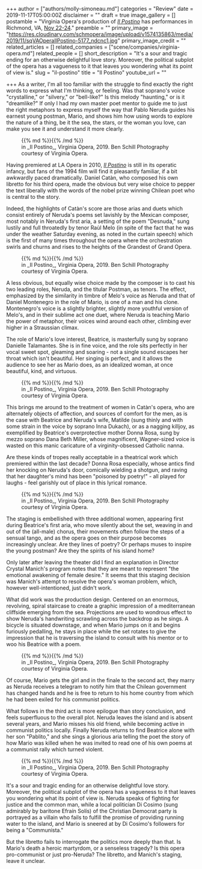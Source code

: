 +++
author = ["authors/molly-simoneau.md"]
categories = "Review"
date = 2019-11-17T05:00:00Z
disclaimer = ""
draft = true
image_gallery = []
postamble = "Virginia Opera's production of [_Il Postino_](https://vaopera.org/experience/il-postino/) has performances in Richmond, VA, [Nov 22-24](https://www.etix.com/ticket/v/8084/virginia-opera-dominion-energy-center-carpenter-theatre?performance_id=3281149&country=US&language=en)."
preamble = ""
primary_image = "https://res.cloudinary.com/schmopera/image/upload/v1574135863/media/2019/11/sqVAOperaIlPostino-5177_ndcnc1.jpg"
primary_image_credit = ""
related_articles = []
related_companies = ["scene/companies/virginia-opera.md"]
related_people = []
short_description = "It's a sour and tragic ending for an otherwise delightful love story. Moreover, the political subplot of the opera has a vagueness to it that leaves you wondering what its point of view is."
slug = "il-postino"
title = "Il Postino"
youtube_url = ""

+++
As a writer, I'm all too familiar with the struggle to find exactly the right words to express what I'm thinking, or feeling. Was that soprano's voice "crystalline," or "silvery," or "bell-like?" Is this melody "haunting," or is it "dreamlike?" If only I had my own master poet mentor to guide me to just the right metaphors to express myself the way that Pablo Neruda guides his earnest young postman, Mario, and shows him how using words to explore the nature of a thing, be it the sea, the stars, or the woman you love, can make you see it and understand it more clearly.

<figure data-type="image">{{% md %}}{{% /md %}}

<figcaption> in _Il Postino_, Virginia Opera, 2019. Ben Schill Photography courtesy of Virginia Opera.</figcaption>  
</figure>

Having premiered at LA Opera in 2010, [_Il Postino_](https://vaopera.org/experience/il-postino/) is still in its operatic infancy, but fans of the 1994 film will find it pleasantly familiar, if a bit awkwardly paced dramatically. Daniel Catàn, who composed his own libretto for his third opera, made the obvious but very wise choice to pepper the text liberally with the words of the nobel prize winning Chilean poet who is central to the story. 

Indeed, the highlights of Catàn's score are those arias and duets which consist entirely of Neruda's poems set lavishly by the Mexican composer, most notably in Neruda's first aria, a setting of the poem "Desnuda," sung lustily and full throatedly by tenor Raùl Melo (in spite of the fact that he was under the weather Saturday evening, as noted in the curtain speech) which is the first of many times throughout the opera where the orchestration swirls and churns and rises to the heights of the Grandest of Grand Opera.

<figure data-type="image">{{% md %}}{{% /md %}}

<figcaption> in _Il Postino_, Virginia Opera, 2019. Ben Schill Photography courtesy of Virginia Opera.</figcaption>  
</figure>

A less obvious, but equally wise choice made by the composer is to cast his two leading roles, Neruda, and the titular Postman, as tenors. The effect, emphasized by the similarity in timbre of Melo's voice as Neruda and that of Daniel Montenegro in the role of Mario, is one of a man and his clone. Montenegro's voice is a slightly brighter, slightly more youthful version of Melo's, and in their sublime act one duet, where Neruda is teaching Mario the power of metaphor, their voices wind around each other, climbing ever higher in a Straussian climax.

The role of Mario's love interest, Beatrice, is masterfully sung by soprano Danielle Talamantes. She is in fine voice, and the role sits perfectly in her vocal sweet spot, gleaming and soaring - not a single sound escapes her throat which isn't beautiful. Her singing is perfect, and it allows the audience to see her as Mario does, as an idealized woman, at once beautiful, kind, and virtuous.

<figure data-type="image">{{% md %}}{{% /md %}}

<figcaption> in _Il Postino_, Virginia Opera, 2019. Ben Schill Photography courtesy of Virginia Opera.</figcaption>  
</figure>

This brings me around to the treatment of women in Catàn's opera, who are alternately objects of affection, and sources of comfort for the men, as is the case with Beatrice and Neruda's wife, Matilde (sung thinly and with some strain in the voice by soprano Inna Dukach), or as a nagging killjoy, as exemplified by Beatrice's overprotective mother Donna Rosa, sung by mezzo soprano Dana Beth Miller, whose magnificent, Wagner-sized voice is wasted on this manic caricature of a virginity-obsessed Catholic nanna. 

Are these kinds of tropes really acceptable in a theatrical work which premiered within the last decade? Donna Rosa especially, whose antics find her knocking on Neruda's door, comically wielding a shotgun, and raving that her daughter's mind has been "poisoned by poetry!" - all played for laughs - feel garishly out of place in this lyrical romance.

<figure data-type="image">{{% md %}}{{% /md %}}

<figcaption> in _Il Postino_, Virginia Opera, 2019. Ben Schill Photography courtesy of Virginia Opera.</figcaption>  
</figure>

The staging is embellished with three additional women, appearing first during Beatrice's first aria, who move silently about the set, weaving in and out of the (all-male) chorus, their movements often follow the steps of a sensual tango, and as the opera goes on their purpose becomes increasingly unclear. Are they lines of poetry? Or perhaps muses to inspire the young postman? Are they the spirits of his island home? 

Only later after leaving the theater did I find an explanation in Director Crystal Manich's program notes that they are meant to represent "the emotional awakening of female desire." It seems that this staging decision was Manich's attempt to resolve the opera's woman problem, which, however well-intentioned, just didn't work.

What did work was the production design. Centered on an enormous, revolving, spiral staircase to create a graphic impression of a mediterranean cliffside emerging from the sea. Projections are used to wondrous effect to show Neruda's handwriting scrawling across the backdrop as he sings. A bicycle is situated downstage, and when Mario jumps on it and begins furiously pedalling, he stays in place while the set rotates to give the impression that he is traversing the island to consult with his mentor or to woo his Beatrice with a poem.

<figure data-type="image">{{% md %}}{{% /md %}}

<figcaption> in _Il Postino_, Virginia Opera, 2019. Ben Schill Photography courtesy of Virginia Opera.</figcaption>  
</figure>

Of course, Mario gets the girl and in the finale to the second act, they marry as Neruda receives a telegram to notify him that the Chilean government has changed hands and he is free to return to his home country from which he had been exiled for his communist politics. 

What follows in the third act is more epilogue than story conclusion, and feels superfluous to the overall plot. Neruda leaves the island and is absent several years, and Mario misses his old friend, while becoming active in communist politics locally. Finally Neruda returns to find Beatrice alone with her son "Pablito," and she sings a glorious aria telling the poet the story of how Mario was killed when he was invited to read one of his own poems at a communist rally which turned violent.

<figure data-type="image">{{% md %}}{{% /md %}}

<figcaption> in _Il Postino_, Virginia Opera, 2019. Ben Schill Photography courtesy of Virginia Opera.</figcaption>  
</figure>

It's a sour and tragic ending for an otherwise delightful love story. Moreover, the political subplot of the opera has a vagueness to it that leaves you wondering what its point of view is. Neruda speaks of fighting for justice and the common man, while a local politician Di Cosimo (sung admirably by baritone Efraín Solís) of the Christian Democrat party is portrayed as a villain who fails to fulfill the promise of providing running water to the island, and Mario is sneered at by Di Cosimo's followers for being a "Communista." 

But the libretto fails to interrogate the politics more deeply than that. Is Mario's death a heroic martyrdom, or a senseless tragedy? Is this opera pro-communist or just pro-Neruda? The libretto, and Manich's staging, leave it unclear.